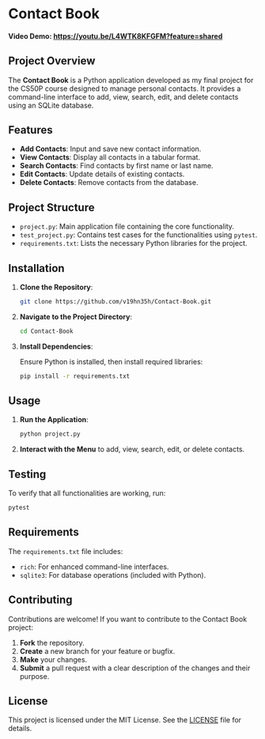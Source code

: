 # Contact Book

#### Video Demo: https://youtu.be/L4WTK8KFGFM?feature=shared

## Project Overview
The **Contact Book** is a Python application developed as my final project for the CS50P course designed to manage personal contacts. It provides a command-line interface to add, view, search, edit, and delete contacts using an SQLite database.

## Features

- **Add Contacts**: Input and save new contact information.
- **View Contacts**: Display all contacts in a tabular format.
- **Search Contacts**: Find contacts by first name or last name.
- **Edit Contacts**: Update details of existing contacts.
- **Delete Contacts**: Remove contacts from the database.

## Project Structure

- `project.py`: Main application file containing the core functionality.
- `test_project.py`: Contains test cases for the functionalities using `pytest`.
- `requirements.txt`: Lists the necessary Python libraries for the project.

## Installation

1. **Clone the Repository**:

    ```bash
    git clone https://github.com/v19hn35h/Contact-Book.git
    ```

2. **Navigate to the Project Directory**:

    ```bash
    cd Contact-Book
    ```

3. **Install Dependencies**:

    Ensure Python is installed, then install required libraries:

    ```bash
    pip install -r requirements.txt
    ```

## Usage

1. **Run the Application**:

    ```bash
    python project.py
    ```

2. **Interact with the Menu** to add, view, search, edit, or delete contacts.

## Testing

To verify that all functionalities are working, run:

```bash
pytest
```

## Requirements

The `requirements.txt` file includes:

- `rich`: For enhanced command-line interfaces.
- `sqlite3`: For database operations (included with Python).

## Contributing

Contributions are welcome! If you want to contribute to the Contact Book project:

1. **Fork** the repository.
2. **Create** a new branch for your feature or bugfix.
3. **Make** your changes.
4. **Submit** a pull request with a clear description of the changes and their purpose.

## License

This project is licensed under the MIT License. See the [LICENSE](LICENSE) file for details.
